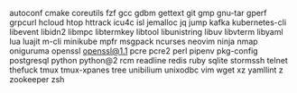 autoconf
cmake
coreutils
fzf
gcc
gdbm
gettext
git
gmp
gnu-tar
gperf
grpcurl
hcloud
htop
httrack
icu4c
isl
jemalloc
jq
jump
kafka
kubernetes-cli
libevent
libidn2
libmpc
libtermkey
libtool
libunistring
libuv
libvterm
libyaml
lua
luajit
m-cli
minikube
mpfr
msgpack
ncurses
neovim
ninja
nmap
oniguruma
openssl
openssl@1.1
pcre
pcre2
perl
pipenv
pkg-config
postgresql
python
python@2
rcm
readline
redis
ruby
sqlite
stormssh
telnet
thefuck
tmux
tmux-xpanes
tree
unibilium
unixodbc
vim
wget
xz
yamllint
z
zookeeper
zsh
